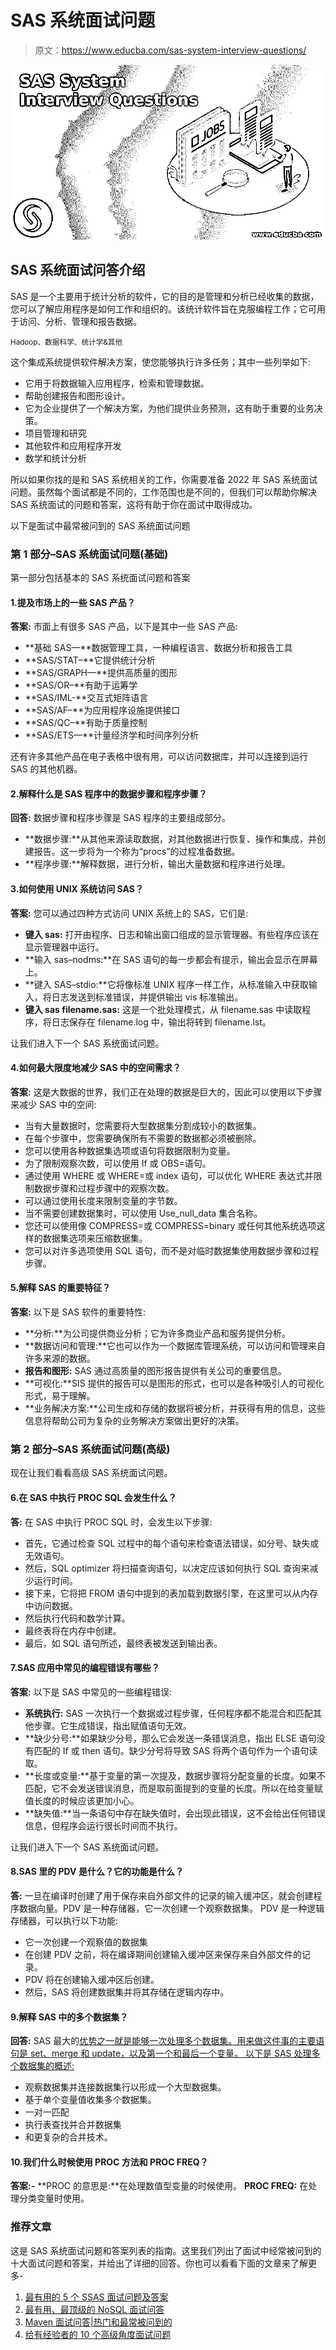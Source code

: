 # SAS 系统面试问题

> 原文：<https://www.educba.com/sas-system-interview-questions/>

![SAS System Interview Questions](img/ed92c4f0f92fb15b5c10a30806be3fbf.png)



## SAS 系统面试问答介绍

SAS 是一个主要用于统计分析的软件，它的目的是管理和分析已经收集的数据，您可以了解应用程序是如何工作和组织的。该统计软件旨在克服编程工作；它可用于访问、分析、管理和报告数据。

<small>Hadoop、数据科学、统计学&其他</small>

这个集成系统提供软件解决方案，使您能够执行许多任务；其中一些列举如下:

*   它用于将数据输入应用程序，检索和管理数据。
*   帮助创建报告和图形设计。
*   它为企业提供了一个解决方案，为他们提供业务预测，这有助于重要的业务决策。
*   项目管理和研究
*   其他软件和应用程序开发
*   数学和统计分析

所以如果你找的是和 SAS 系统相关的工作，你需要准备 2022 年 SAS 系统面试问题。虽然每个面试都是不同的，工作范围也是不同的，但我们可以帮助你解决 SAS 系统面试的问题和答案，这将有助于你在面试中取得成功。

以下是面试中最常被问到的 SAS 系统面试问题

### 第 1 部分–SAS 系统面试问题(基础)

第一部分包括基本的 SAS 系统面试问题和答案

#### 1.提及市场上的一些 SAS 产品？

**答案:**
市面上有很多 SAS 产品，以下是其中一些 SAS 产品:

*   **基础 SAS—**数据管理工具，一种编程语言、数据分析和报告工具
*   **SAS/STAT–**它提供统计分析
*   **SAS/GRAPH—**提供高质量的图形
*   **SAS/OR–**有助于运筹学
*   **SAS/IML-**交互式矩阵语言
*   **SAS/AF–**为应用程序设施提供接口
*   **SAS/QC–**有助于质量控制
*   **SAS/ETS—**计量经济学和时间序列分析

还有许多其他产品在电子表格中很有用，可以访问数据库，并可以连接到运行 SAS 的其他机器。

#### 2.解释什么是 SAS 程序中的数据步骤和程序步骤？

**回答:**
数据步骤和程序步骤是 SAS 程序的主要组成部分。

*   **数据步骤:**从其他来源读取数据，对其他数据进行恢复、操作和集成，并创建报告。这一步将为一个称为“procs”的过程准备数据。
*   **程序步骤:**解释数据，进行分析，输出大量数据和程序进行处理。

#### 3.如何使用 UNIX 系统访问 SAS？

**答案:**
您可以通过四种方式访问 UNIX 系统上的 SAS，它们是:

*   **键入 sas:** 打开由程序、日志和输出窗口组成的显示管理器。有些程序应该在显示管理器中运行。
*   **输入 sas–nodms:**在 SAS 语句的每一步都会有提示，输出会显示在屏幕上。
*   **键入 SAS–stdio:**它将像标准 UNIX 程序一样工作，从标准输入中获取输入，将日志发送到标准错误，并提供输出 vis 标准输出。
*   **键入 sas filename.sas:** 这是一个批处理模式，从 filename.sas 中读取程序，将日志保存在 filename.log 中，输出将转到 filename.lst。

让我们进入下一个 SAS 系统面试问题。

#### 4.如何最大限度地减少 SAS 中的空间需求？

**答案:**
这是大数据的世界，我们正在处理的数据是巨大的，因此可以使用以下步骤来减少 SAS 中的空间:

*   当有大量数据时，您需要将大型数据集分割成较小的数据集。
*   在每个步骤中，您需要确保所有不需要的数据都必须被删除。
*   您可以使用各种数据集选项或语句将数据限制为变量。
*   为了限制观察次数，可以使用 If 或 OBS=语句。
*   通过使用 WHERE 或 WHERE=或 index 语句，可以优化 WHERE 表达式并限制数据步骤和过程步骤中的观察次数。
*   可以通过使用长度来限制变量的字节数。
*   当不需要创建数据集时，可以使用 Use_null_data 集合名称。
*   您还可以使用像 COMPRESS=或 COMPRESS=binary 或任何其他系统选项这样的数据集选项来压缩数据集。
*   您可以对许多选项使用 SQL 语句，而不是对临时数据集使用数据步骤和过程步骤。

#### 5.解释 SAS 的重要特征？

**答案:**
以下是 SAS 软件的重要特性:

*   **分析:**为公司提供商业分析；它为许多商业产品和服务提供分析。
*   **数据访问和管理:**它也可以作为一个数据库管理系统，可以访问和管理来自许多来源的数据。
*   **报告和图形:** SAS 通过高质量的图形报告提供有关公司的重要信息。
*   **可视化:**SIS 提供的报告可以是图形的形式，也可以是各种吸引人的可视化形式，易于理解。
*   **业务解决方案:**公司生成和存储的数据将被分析，并获得有用的信息，这些信息将帮助公司为复杂的业务解决方案做出更好的决策。

### 第 2 部分–SAS 系统面试问题(高级)

现在让我们看看高级 SAS 系统面试问题。

#### 6.在 SAS 中执行 PROC SQL 会发生什么？

**答:**
在 SAS 中执行 PROC SQL 时，会发生以下步骤:

*   首先，它通过检查 SQL 过程中的每个语句来检查语法错误，如分号、缺失或无效语句。
*   然后，SQL optimizer 将扫描查询语句，以决定应该如何执行 SQL 查询来减少运行时间。
*   接下来，它将把 FROM 语句中提到的表加载到数据引擎，在这里可以从内存中访问数据。
*   然后执行代码和数学计算。
*   最终表将在内存中创建。
*   最后，如 SQL 语句所述，最终表被发送到输出表。

#### 7.SAS 应用中常见的编程错误有哪些？

**答案:**
以下是 SAS 中常见的一些编程错误:

*   **系统执行:** SAS 一次执行一个数据或过程步骤，任何程序都不能混合和匹配其他步骤。它生成错误，指出赋值语句无效。
*   **缺少分号:**如果缺少分号，那么它会发送一条错误消息，指出 ELSE 语句没有匹配的 If 或 then 语句。缺少分号将导致 SAS 将两个语句作为一个语句读取。
*   **长度或变量:**基于变量的第一次提及，数据步骤将分配变量的长度。如果不匹配，它不会发送错误消息，而是取前面提到的变量的长度。所以在给变量赋值长度的时候应该更加小心。
*   **缺失值:**当一条语句中存在缺失值时，会出现此错误，这不会给出任何错误信息，但程序会运行很长时间而不执行。

让我们进入下一个 SAS 系统面试问题。

#### 8.SAS 里的 PDV 是什么？它的功能是什么？

**答:**
一旦在编译时创建了用于保存来自外部文件的记录的输入缓冲区，就会创建程序数据向量。PDV 是一种存储器，它一次创建一个观察数据集。
PDV 是一种逻辑存储器，可以执行以下功能:

*   它一次创建一个观察值的数据集
*   在创建 PDV 之前，将在编译期间创建输入缓冲区来保存来自外部文件的记录。
*   PDV 将在创建输入缓冲区后创建。
*   然后，SAS 将创建数据集并将其存储在逻辑内存中。

#### 9.解释 SAS 中的多个数据集？

**回答:**
SAS 最大的[优势之一就是能够一次处理多个数据集。用来做这件事的主要语句是 set、merge 和 update，以及第一个和最后一个变量。
以下是 SAS 处理多个数据集的概述:](https://www.educba.com/advantages-of-sas/)

*   观察数据集并连接数据集行以形成一个大型数据集。
*   基于单个变量值收集多个数据集。
*   一对一匹配
*   执行表查找并合并数据集
*   和更复杂的合并技术。

#### 10.我们什么时候使用 PROC 方法和 PROC FREQ？

**答案:-**
**PROC 的意思是:**在处理数值型变量的时候使用。
**PROC FREQ:** 在处理分类变量时使用。

### 推荐文章

这是 SAS 系统面试问题和答案列表的指南。这里我们列出了面试中经常被问到的十大面试问题和答案，并给出了详细的回答。你也可以看看下面的文章来了解更多-

1.  [最有用的 5 个 SSAS 面试问题及答案](https://www.educba.com/ssas-interview-questions/)
2.  [最有用、最顶级的 NoSQL 面试问答](https://www.educba.com/nosql-interview-questions/)
3.  [Maven 面试问答|热门和最常被问到的](https://www.educba.com/maven-interview-questions/)
4.  [给有经验者的 10 个高级角度面试问题](https://www.educba.com/angularjs-interview-questions-for-experienced/)





